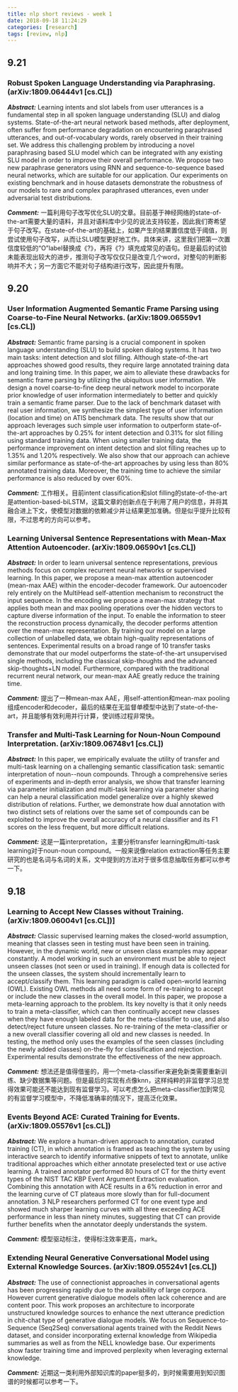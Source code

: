 ```yaml
---
title: nlp short reviews - week 1
date: 2018-09-18 11:24:29
categories: [research]
tags: [review, nlp]
---
```


## 9.21

### Robust Spoken Language Understanding via Paraphrasing. (arXiv:1809.06444v1 [cs.CL])

***Abstract:*** Learning intents and slot labels from user utterances is a fundamental step in all spoken language understanding (SLU) and dialog systems. State-of-the-art neural network based methods, after deployment, often suffer from performance degradation on encountering paraphrased utterances, and out-of-vocabulary words, rarely observed in their training set. We address this challenging problem by introducing a novel paraphrasing based SLU model which can be integrated with any existing SLU model in order to improve their overall performance. We propose two new paraphrase generators using RNN and sequence-to-sequence based neural networks, which are suitable for our application. Our experiments on existing benchmark and in house datasets demonstrate the robustness of our models to rare and complex paraphrased utterances, even under adversarial test distributions.

***Comment:***  一篇利用句子改写优化SLU的文章。目前基于神经网络的state-of-the-art需要大量的语料，并且对语料库中少见的说法支持较差，因此我们寄希望于句子改写。在state-of-the-art的基础上，如果产生的结果置信度低于阈值，则尝试使用句子改写，从而让SLU模型更好地工作。具体来讲，这里我们把第一次置信度较低的“O”label替换成《?》，再将《?》填充成常见的语句。但是最后的试验未能表现出较大的进步，推测句子改写仅仅只是改变几个word，对整句的判断影响并不大；另一方面它不能对句子结构进行改写，因此提升有限。

## 9.20

### User Information Augmented Semantic Frame Parsing using Coarse-to-Fine Neural Networks. (arXiv:1809.06559v1 [cs.CL])

***Abstract:*** Semantic frame parsing is a crucial component in spoken language understanding (SLU) to build spoken dialog systems. It has two main tasks: intent detection and slot filling. Although state-of-the-art approaches showed good results, they require large annotated training data and long training time. In this paper, we aim to alleviate these drawbacks for semantic frame parsing by utilizing the ubiquitous user information. We design a novel coarse-to-fine deep neural network model to incorporate prior knowledge of user information intermediately to better and quickly train a semantic frame parser. Due to the lack of benchmark dataset with real user information, we synthesize the simplest type of user information (location and time) on ATIS benchmark data. The results show that our approach leverages such simple user information to outperform state-of-the-art approaches by 0.25% for intent detection and 0.31% for slot filling using standard training data. When using smaller training data, the performance improvement on intent detection and slot filling reaches up to 1.35% and 1.20% respectively. We also show that our approach can achieve similar performance as state-of-the-art approaches by using less than 80% annotated training data. Moreover, the training time to achieve the similar performance is also reduced by over 60%.

***Comment:***  工作相关。目前intent classification和slot filling的state-of-the-art是attention-based-biLSTM，这篇文章的创新点在于利用了用户的信息，并将其融合进上下文，使模型对数据的依赖减少并让结果更加准确。但是似乎提升比较有限，不过思考的方向可以参考。

### Learning Universal Sentence Representations with Mean-Max Attention Autoencoder. (arXiv:1809.06590v1 [cs.CL])

***Abstract:*** In order to learn universal sentence representations, previous methods focus on complex recurrent neural networks or supervised learning. In this paper, we propose a mean-max attention autoencoder (mean-max AAE) within the encoder-decoder framework. Our autoencoder rely entirely on the MultiHead self-attention mechanism to reconstruct the input sequence. In the encoding we propose a mean-max strategy that applies both mean and max pooling operations over the hidden vectors to capture diverse information of the input. To enable the information to steer the reconstruction process dynamically, the decoder performs attention over the mean-max representation. By training our model on a large collection of unlabelled data, we obtain high-quality representations of sentences. Experimental results on a broad range of 10 transfer tasks demonstrate that our model outperforms the state-of-the-art unsupervised single methods, including the classical skip-thoughts and the advanced skip-thoughts+LN model. Furthermore, compared with the traditional recurrent neural network, our mean-max AAE greatly reduce the training time.

***Comment:***  提出了一种mean-max AAE，用self-attention和mean-max pooling组成encoder和decoder，最后的结果在无监督单模型中达到了state-of-the-art，并且能够有效利用并行计算，使训练过程非常快。

### Transfer and Multi-Task Learning for Noun-Noun Compound Interpretation. (arXiv:1809.06748v1 [cs.CL])

***Abstract:*** In this paper, we empirically evaluate the utility of transfer and multi-task learning on a challenging semantic classification task: semantic interpretation of noun--noun compounds. Through a comprehensive series of experiments and in-depth error analysis, we show that transfer learning via parameter initialization and multi-task learning via parameter sharing can help a neural classification model generalize over a highly skewed distribution of relations. Further, we demonstrate how dual annotation with two distinct sets of relations over the same set of compounds can be exploited to improve the overall accuracy of a neural classifier and its F1 scores on the less frequent, but more difficult relations.

***Comment:*** 这是一篇interpretation，主要分析transfer learning和multi-task learning对于noun-noun compound。一般来说像relation extraction等任务主要研究的也是名词与名词的关系，文中提到的方法对于很多信息抽取任务都可以参考一下。

## 9.18

### Learning to Accept New Classes without Training. (arXiv:1809.06004v1 \[cs.CL\])]

***Abstract:*** Classic supervised learning makes the closed-world assumption, meaning that classes seen in testing must have been seen in training. However, in the dynamic world, new or unseen class examples may appear constantly. A model working in such an environment must be able to reject unseen classes (not seen or used in training). If enough data is collected for the unseen classes, the system should incrementally learn to accept/classify them. This learning paradigm is called open-world learning (OWL). Existing OWL methods all need some form of re-training to accept or include the new classes in the overall model. In this paper, we propose a meta-learning approach to the problem. Its key novelty is that it only needs to train a meta-classifier, which can then continually accept new classes when they have enough labeled data for the meta-classifier to use, and also detect/reject future unseen classes. No re-training of the meta-classifier or a new overall classifier covering all old and new classes is needed. In testing, the method only uses the examples of the seen classes (including the newly added classes) on-the-fly for classification and rejection. Experimental results demonstrate the effectiveness of the new approach.

***Comment:*** 想法还是值得借鉴的，用一个meta-classifier来避免新类需要重新训练、缺少数据集等问题。但是最后的实现有点像knn，这样纯粹的非监督学习总觉得效果可能还不能达到现有监督学习。可以考虑怎么把meta-classifier加到常见的有监督学习模型中，不降低准确率的情况下，提高泛化效果。

### Events Beyond ACE: Curated Training for Events. (arXiv:1809.05576v1 \[cs.CL\])

***Abstract:*** We explore a human-driven approach to annotation, curated training (CT), in which annotation is framed as teaching the system by using interactive search to identify informative snippets of text to annotate, unlike traditional approaches which either annotate preselected text or use active learning. A trained annotator performed 80 hours of CT for the thirty event types of the NIST TAC KBP Event Argument Extraction evaluation. Combining this annotation with ACE results in a 6% reduction in error and the learning curve of CT plateaus more slowly than for full-document annotation. 3 NLP researchers performed CT for one event type and showed much sharper learning curves with all three exceeding ACE performance in less than ninety minutes, suggesting that CT can provide further benefits when the annotator deeply understands the system.

***Comment:*** 模型驱动标注，使得标注效率更高，mark。

### Extending Neural Generative Conversational Model using External Knowledge Sources. (arXiv:1809.05524v1 [cs.CL])

***Abstract:*** The use of connectionist approaches in conversational agents has been progressing rapidly due to the availability of large corpora. However current generative dialogue models often lack coherence and are content poor. This work proposes an architecture to incorporate unstructured knowledge sources to enhance the next utterance prediction in chit-chat type of generative dialogue models. We focus on Sequence-to-Sequence (Seq2Seq) conversational agents trained with the Reddit News dataset, and consider incorporating external knowledge from Wikipedia summaries as well as from the NELL knowledge base. Our experiments show faster training time and improved perplexity when leveraging external knowledge.

***Comment:*** 近期这一类利用外部知识库的paper挺多的，到时候需要用到知识图谱的时候都可以参考一下。

